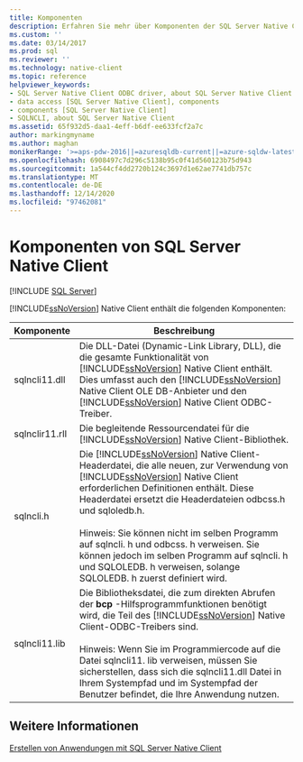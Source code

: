 ```yaml
---
title: Komponenten
description: Erfahren Sie mehr über Komponenten der SQL Server Native Client wie sqlncli11.dll, sqlnclir11. rll, sqlncli. h und sqlncli11. lib.
ms.custom: ''
ms.date: 03/14/2017
ms.prod: sql
ms.reviewer: ''
ms.technology: native-client
ms.topic: reference
helpviewer_keywords:
- SQL Server Native Client ODBC driver, about SQL Server Native Client ODBC driver
- data access [SQL Server Native Client], components
- components [SQL Server Native Client]
- SQLNCLI, about SQL Server Native Client
ms.assetid: 65f932d5-daa1-4eff-b6df-ee633fcf2a7c
author: markingmyname
ms.author: maghan
monikerRange: '>=aps-pdw-2016||=azuresqldb-current||=azure-sqldw-latest||>=sql-server-2016||>=sql-server-linux-2017||=azuresqldb-mi-current'
ms.openlocfilehash: 6908497c7d296c5138b95c0f41d560123b75d943
ms.sourcegitcommit: 1a544cf4dd2720b124c3697d1e62ae7741db757c
ms.translationtype: MT
ms.contentlocale: de-DE
ms.lasthandoff: 12/14/2020
ms.locfileid: "97462081"
---
```

# <a name="components-of-sql-server-native-client"></a>Komponenten von SQL Server Native Client
[!INCLUDE [SQL Server](../../../includes/applies-to-version/sql-asdb-asdbmi-asa-pdw.md)]

  [!INCLUDE[ssNoVersion](../../../includes/ssnoversion-md.md)] Native Client enthält die folgenden Komponenten:  
  
|Komponente|Beschreibung|  
|---------------|-----------------|  
|sqlncli11.dll|Die DLL-Datei (Dynamic-Link Library, DLL), die die gesamte Funktionalität von [!INCLUDE[ssNoVersion](../../../includes/ssnoversion-md.md)] Native Client enthält. Dies umfasst auch den [!INCLUDE[ssNoVersion](../../../includes/ssnoversion-md.md)] Native Client OLE DB-Anbieter und den [!INCLUDE[ssNoVersion](../../../includes/ssnoversion-md.md)] Native Client ODBC-Treiber.|  
|sqlnclir11.rll|Die begleitende Ressourcendatei für die [!INCLUDE[ssNoVersion](../../../includes/ssnoversion-md.md)] Native Client-Bibliothek.|   
|sqlncli.h|Die [!INCLUDE[ssNoVersion](../../../includes/ssnoversion-md.md)] Native Client-Headerdatei, die alle neuen, zur Verwendung von [!INCLUDE[ssNoVersion](../../../includes/ssnoversion-md.md)] Native Client erforderlichen Definitionen enthält. Diese Headerdatei ersetzt die Headerdateien odbcss.h und sqloledb.h.<br /><br /> Hinweis: Sie können nicht im selben Programm auf sqlncli. h und odbcss. h verweisen. Sie können jedoch im selben Programm auf sqlncli. h und SQLOLEDB. h verweisen, solange SQLOLEDB. h zuerst definiert wird.|  
|sqlncli11.lib|Die Bibliotheksdatei, die zum direkten Abrufen der **bcp** -Hilfsprogrammfunktionen benötigt wird, die Teil des [!INCLUDE[ssNoVersion](../../../includes/ssnoversion-md.md)] Native Client-ODBC-Treibers sind.<br /><br /> Hinweis: Wenn Sie im Programmiercode auf die Datei sqlncli11. lib verweisen, müssen Sie sicherstellen, dass sich die sqlncli11.dll Datei in Ihrem Systempfad und im Systempfad der Benutzer befindet, die Ihre Anwendung nutzen.|  
  
## <a name="see-also"></a>Weitere Informationen  
 [Erstellen von Anwendungen mit SQL Server Native Client](../../../relational-databases/native-client/applications/building-applications-with-sql-server-native-client.md)  
  
  
